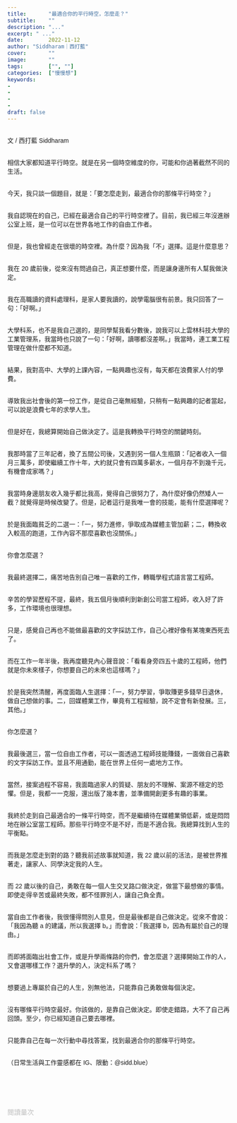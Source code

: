 ```yaml
---
title:       "最適合你的平行時空，怎麼走？"
subtitle:    ""
description: "..."
excerpt: " ..."
date:        2022-11-12
author: "Siddharam｜西打藍"
cover:       ""
image:       ""
tags:        ["", ""]
categories:  ["慢慢想"]
keywords:
- 
- 
- 
- 
draft: false
---
```


<article style="font-family: 'Noto Sans TC', '微軟正黑體', sans-serif; font-weight: 300;">

<br>文 / 西打藍 Siddharam<br><br>

相信大家都知道平行時空。就是在另一個時空維度的你，可能和你過著截然不同的生活。<br><br>

今天，我只談一個題目，就是：「要怎麼走到，最適合你的那條平行時空？」<br><br>

我自認現在的自己，已經在最適合自己的平行時空裡了。目前，我已經三年沒進辦公室上班，是一位可以在世界各地工作的自由工作者。<br><br>

但是，我也曾經走在很壞的時空裡。為什麼？因為我「不」選擇。這是什麼意思？<br><br>

我在 20 歲前後，從來沒有問過自己，真正想要什麼，而是讓身邊所有人幫我做決定。<br><br>

我在高職讀的資料處理科，是家人要我讀的，說學電腦很有前景。我只回答了一句：「好啊。」<br><br>

大學科系，也不是我自己選的，是同學幫我看分數後，說我可以上雲林科技大學的工業管理系，我當時也只說了一句：「好啊，讀哪都沒差啊。」我當時，連工業工程管理在做什麼都不知道。<br><br>

結果，我對高中、大學的上課內容，一點興趣也沒有，每天都在浪費家人付的學費。<br><br>

導致我出社會後的第一份工作，是從自己毫無經驗，只稍有一點興趣的記者當起，可以說是浪費七年的求學人生。<br><br>

但是好在，我總算開始自己做決定了。這是我轉換平行時空的關鍵時刻。<br><br>

我那時當了三年記者，換了五間公司後，又遇到另一個人生瓶頸：「記者收入一個月三萬多，即使繼續工作十年，大約就只會有四萬多薪水，一個月存不到幾千元，有機會成家嗎？」<br><br>

我當時身邊朋友收入幾乎都比我高，覺得自己很努力了，為什麼好像仍然矮人一截？就覺得是時候改變了。但是，記者這行是我唯一會的技能，能有什麼選擇呢？<br><br>

於是我面臨貧乏的二選一：「一，努力進修，爭取成為媒體主管加薪；二，轉換收入較高的跑道，工作內容不那麼喜歡也沒關係。」<br><br>

你會怎麼選？<br><br>

我最終選擇二，痛苦地告別自己唯一喜歡的工作，轉職學程式語言當工程師。<br><br>

辛苦的學習歷程不提，最終，我五個月後順利到新創公司當工程師，收入好了許多，工作環境也很理想。<br><br>

只是，感覺自己再也不能做最喜歡的文字採訪工作，自己心裡好像有某塊東西死去了。<br><br>

而在工作一年半後，我再度聽見內心聲音說：「看看身旁四五十歲的工程師，他們就是你未來樣子，你想要自己的未來也這樣嗎？」<br><br>

於是我突然清醒，再度面臨人生選擇：「一，努力學習，爭取賺更多錢早日退休，做自己想做的事。二，回媒體業工作，畢竟有工程經驗，說不定會有新發展。三，其他。」<br><br>

你怎麼選？<br><br>

我最後選三，當一位自由工作者，可以一面透過工程師技能賺錢，一面做自己喜歡的文字採訪工作。並且不用通勤，能在世界上任何一處地方工作。<br><br>

當然，接案過程不容易，我面臨過家人的質疑、朋友的不理解、案源不穩定的恐懼。但是，我都一一克服，還出版了幾本書，並準備開創更多有趣的事業。<br><br>

我終於走到自己最適合的一條平行時空，而不是繼續待在媒體業領低薪，或是悶悶地在辦公室當工程師。那些平行時空不是不好，而是不適合我。我總算找到人生的平衡點。<br><br>

而我是怎麼走到對的路？聽我前述故事就知道，我 22 歲以前的活法，是被世界推著走，讓家人、同學決定我的人生。<br><br>

而 22 歲以後的自己，勇敢在每一個人生交叉路口做決定，做當下最想做的事情。即使走得辛苦或最終失敗，都不怪罪別人，讓自己負全責。<br><br>

當自由工作者後，我很懂得問別人意見，但是最後都是自己做決定。從來不會說：「我因為聽 a 的建議，所以我選擇 b。」而會說：「我選擇 b，因為有屬於自己的理由。」<br><br>

而即將面臨出社會工作，或是升學兩條路的你們，會怎麼選？選擇開始工作的人，又會選哪樣工作？選升學的人，決定科系了嗎？<br><br>

想要過上專屬於自己的人生，別無他法，只能靠自己勇敢做每個決定。<br><br>

沒有哪條平行時空最好。你該做的，是靠自己做決定。即使走錯路，大不了自己再回頭。至少，你已經知道自己要去哪裡。<br><br>

只能靠自己在每一次行動中尋找答案，找到最適合你的那條平行時空。<br><br>



<!-- 在最壞的那條平行時空裡，你可能已經死了，或者被通緝，也可能負債千百萬。<br><br>

而最好的那一條是什麼模樣？這要問你自己了。<br><br>

但是，即使在最好的那條平行時空裡，仍然有意外。<br><br>

中共打來

你以外的人或事，都是不可控的。<br><br>

如果你從來不自己做決定，那麼你在世界上，就只是一個人類，不是一個獨立的人。<br><br>

你說，怎麼可能？每個人都有存在的意義吧？<br><br>

想問，有人認為人生是有意義的嗎？<br><br>

不，我們的人生一點意義都沒有。如果你反對，我想問你：「一出生就夭折的嬰兒，他的人生意義是什麼？」<br><br>

再問：「我失智五六年的奶奶，連兒子的名字都念不出來，奶奶的人生還有意義嗎？」<br><br>

所有人，你，我，可能是幾個禮拜，也可能是幾年，都會死。我們每天都在倒數自己的死期。<br><br>

我一直在思考，難道我們就只能等死嗎？直到我換一個角度，才發現人生沒意義，是有很大的好處，就是不用被別人、社會賦予意義，我可以自己賦予。<br><br>

我的意義，是把世界當成遊樂園，做自己當前想做的每一件事。讓我變得失智、臨死前，我可以不帶遺憾地離開。<br><br> -->




<!-- 人生策略是什麼？做你當下真正想做的事，而不是被世界推著走。<br><br>



最好的，並不一定是最適合的。

你，相信平行時空嗎？<br><br>

出社會三年後，


你的眼界，決定你的平行時空。<br><br> -->


（日常生活與工作靈感都在 IG、限動：@sidd.blue）<br><br>

<!-- <h3 class="article-h1-color"></h3><br> -->


<br><br><br>

</article>

<div style="color: #bfbfbf; font-size: 15px;" id="busuanzi_container_page_pv">
  閱讀量<span id="busuanzi_value_page_pv"></span>次
</div>

<script src="../../js/post.js"></script>




